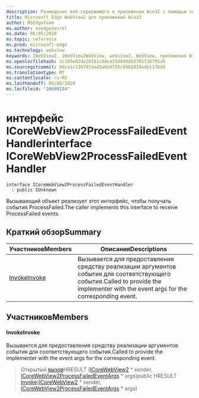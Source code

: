 ```yaml
---
description: Размещение веб-содержимого в приложении Win32 с помощью элемента управления Microsoft Edge WebView2
title: Microsoft Edge WebView2 для приложений Win32
author: MSEdgeTeam
ms.author: msedgedevrel
ms.date: 06/05/2020
ms.topic: reference
ms.prod: microsoft-edge
ms.technology: webview
keywords: IWebView2, IWebView2WebView, webview2, WebView, приложения Win32, Win32, EDGE, ICoreWebView2, ICoreWebView2Controller, элемент управления "веб-браузер", HTML Edge
ms.openlocfilehash: 2c109e02de28101c88ea55d849db5701f36795a9
ms.sourcegitcommit: 8dca1c1367853e45a0a975bc89b1818adb117bd4
ms.translationtype: MT
ms.contentlocale: ru-RU
ms.lasthandoff: 06/08/2020
ms.locfileid: "10699154"
---
```

# <span data-ttu-id="2fd86-104">интерфейс ICoreWebView2ProcessFailedEventHandler</span><span class="sxs-lookup"><span data-stu-id="2fd86-104">interface ICoreWebView2ProcessFailedEventHandler</span></span> 

```
interface ICoreWebView2ProcessFailedEventHandler
  : public IUnknown
```

<span data-ttu-id="2fd86-105">Вызывающий объект реализует этот интерфейс, чтобы получать события ProcessFailed.</span><span class="sxs-lookup"><span data-stu-id="2fd86-105">The caller implements this interface to receive ProcessFailed events.</span></span>

## <span data-ttu-id="2fd86-106">Краткий обзор</span><span class="sxs-lookup"><span data-stu-id="2fd86-106">Summary</span></span>

 <span data-ttu-id="2fd86-107">Участников</span><span class="sxs-lookup"><span data-stu-id="2fd86-107">Members</span></span>                        | <span data-ttu-id="2fd86-108">Описания</span><span class="sxs-lookup"><span data-stu-id="2fd86-108">Descriptions</span></span>
--------------------------------|---------------------------------------------
[<span data-ttu-id="2fd86-109">Invoke</span><span class="sxs-lookup"><span data-stu-id="2fd86-109">Invoke</span></span>](#invoke) | <span data-ttu-id="2fd86-110">Вызывается для предоставления средству реализации аргументов события для соответствующего события.</span><span class="sxs-lookup"><span data-stu-id="2fd86-110">Called to provide the implementer with the event args for the corresponding event.</span></span>

## <span data-ttu-id="2fd86-111">Участников</span><span class="sxs-lookup"><span data-stu-id="2fd86-111">Members</span></span>

#### <span data-ttu-id="2fd86-112">Invoke</span><span class="sxs-lookup"><span data-stu-id="2fd86-112">Invoke</span></span> 

<span data-ttu-id="2fd86-113">Вызывается для предоставления средству реализации аргументов события для соответствующего события.</span><span class="sxs-lookup"><span data-stu-id="2fd86-113">Called to provide the implementer with the event args for the corresponding event.</span></span>

> <span data-ttu-id="2fd86-114">Открытый [вызов](#invoke)HRESULT ([ICoreWebView2](icorewebview2.md) \* sender, [ICoreWebView2ProcessFailedEventArgs](icorewebview2processfailedeventargs.md) \* args)</span><span class="sxs-lookup"><span data-stu-id="2fd86-114">public HRESULT [Invoke](#invoke)([ICoreWebView2](icorewebview2.md) \* sender, [ICoreWebView2ProcessFailedEventArgs](icorewebview2processfailedeventargs.md) \* args)</span></span>

